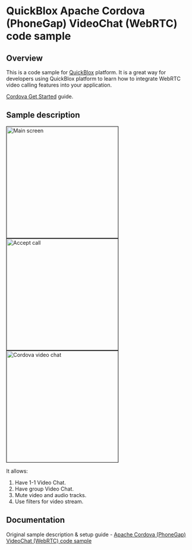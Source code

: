 # QuickBlox Apache Cordova (PhoneGap) VideoChat (WebRTC) code sample

## Overview

This is a code sample for [QuickBlox](https://quickblox.com/) platform. It is a great way for developers using QuickBlox platform to learn how to integrate WebRTC video calling features into your application.

[Cordova Get Started](https://cordova.apache.org/#getstarted) guide.


## Sample description

<img src="http://quickblox.com/developers//images/a/a8/Webrtc_cordova_sample1.PNG" border="1" alt="Main screen" width="300"> 
<img src="http://quickblox.com/developers//images/7/71/Webrtc_cordova_sample2.PNG" border="1" alt="Accept call" width="300"> 
<img src="http://quickblox.com/developers//images/e/ea/Webrtc_cordova_sample3.PNG" border="1" alt="Cordova video chat" width="300"> 

It allows:

1. Have 1-1 Video Chat.
2. Have group Video Chat.
3. Mute video and audio tracks.
4. Use filters for video stream.


## Documentation

Original sample description & setup guide - [Apache Cordova (PhoneGap) VideoChat (WebRTC) code sample](http://quickblox.com/developers/Sample-webrtc-cordova)
